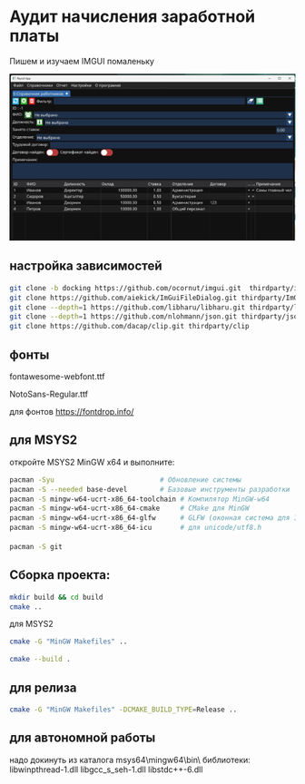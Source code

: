 # Аудит начисления заработной платы
Пишем и изучаем IMGUI помаленьку

![Eployees](images/Employees.jpg)

## настройка зависимостей
```bash
git clone -b docking https://github.com/ocornut/imgui.git  thirdparty/imgui
git clone https://github.com/aiekick/ImGuiFileDialog.git thirdparty/ImGuiFileDialog
git clone --depth=1 https://github.com/libharu/libharu.git thirdparty/libharu
git clone --depth=1 https://github.com/nlohmann/json.git thirdparty/json
git clone https://github.com/dacap/clip.git thirdparty/clip
```

## фонты
fontawesome-webfont.ttf

NotoSans-Regular.ttf

для фонтов https://fontdrop.info/


## для MSYS2
откройте MSYS2 MinGW x64 и выполните:
``` bash
pacman -Syu                          # Обновление системы
pacman -S --needed base-devel        # Базовые инструменты разработки
pacman -S mingw-w64-ucrt-x86_64-toolchain # Компилятор MinGW-w64
pacman -S mingw-w64-ucrt-x86_64-cmake     # CMake для MinGW
pacman -S mingw-w64-ucrt-x86_64-glfw      # GLFW (оконная система для ImGui)
pacman -S mingw-w64-ucrt-x86_64-icu       # для unicode/utf8.h

pacman -S git
```


## Сборка проекта:
``` bash
mkdir build && cd build
cmake ..
```
для MSYS2
``` bash
cmake -G "MinGW Makefiles" ..
```

``` bash
cmake --build . 
```


## для релиза
``` bash
cmake -G "MinGW Makefiles" -DCMAKE_BUILD_TYPE=Release ..
```

## для автономной работы
надо докинуть из каталога msys64\mingw64\bin\ библиотеки:
libwinpthread-1.dll
libgcc_s_seh-1.dll
libstdc++-6.dll


